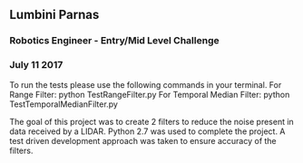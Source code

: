 ## Lumbini Parnas 
### Robotics Engineer - Entry/Mid Level Challenge
### July 11 2017

To run the tests please use the following commands in your terminal.
For Range Filter:
	python TestRangeFilter.py
For Temporal Median Filter:
	python TestTemporalMedianFilter.py

The goal of this project was to create 2 filters to reduce the noise present in data received by a LIDAR. Python 2.7 was used to complete the project. A test driven development approach was taken to ensure accuracy of the filters. 
